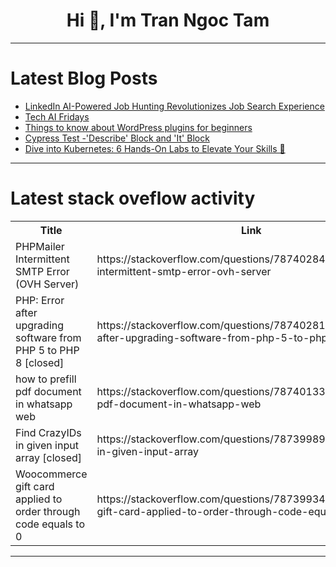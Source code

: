<h1 align="center">Hi 👋, I'm Tran Ngoc Tam</h1>

---

# Latest Blog Posts 
<!-- BLOG-POST-LIST:START -->
- [LinkedIn AI-Powered Job Hunting Revolutionizes Job Search Experience](https://dev.to/hyscaler/linkedin-ai-powered-job-hunting-revolutionizes-job-search-experience-42p0)
- [Tech AI Fridays](https://dev.to/techdogs_inc/tech-ai-fridays-475n)
- [Things to know about WordPress plugins for beginners](https://dev.to/plugin_market/things-to-know-about-wordpress-plugins-for-beginners-fea)
- [Cypress Test -&#39;Describe&#39; Block and &#39;It&#39; Block](https://dev.to/berylajuoga/cypress-test-describe-block-and-it-block-3hgi)
- [Dive into Kubernetes: 6 Hands-On Labs to Elevate Your Skills 🚀](https://dev.to/labex/dive-into-kubernetes-6-hands-on-labs-to-elevate-your-skills-1972)
<!-- BLOG-POST-LIST:END -->

---

# Latest stack oveflow activity
<table>
  <tr><th>Title</th><th>Link</th></tr>
  <!-- STACKOVERFLOW:START --><tr><td>PHPMailer Intermittent SMTP Error &lpar;OVH Server&rpar;</td><td>https://stackoverflow.com/questions/78740284/phpmailer-intermittent-smtp-error-ovh-server</td></tr><tr><td>PHP: Error after upgrading software from PHP 5 to PHP 8 [closed]</td><td>https://stackoverflow.com/questions/78740281/php-error-after-upgrading-software-from-php-5-to-php-8</td></tr><tr><td>how to prefill pdf document in whatsapp web</td><td>https://stackoverflow.com/questions/78740133/how-to-prefill-pdf-document-in-whatsapp-web</td></tr><tr><td>Find CrazyIDs in given input array [closed]</td><td>https://stackoverflow.com/questions/78739989/find-crazyids-in-given-input-array</td></tr><tr><td>Woocommerce gift card applied to order through code equals to 0</td><td>https://stackoverflow.com/questions/78739934/woocommerce-gift-card-applied-to-order-through-code-equals-to-0</td></tr><!-- STACKOVERFLOW:END -->
</table>

---


